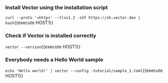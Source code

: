 ### Install Vector using the installation script

`curl --proto '=https' --tlsv1.2 -sSf https://sh.vector.dev | bash`{{execute HOST1}}

### Check if Vector is installed correctly

`vector --version`{{execute HOST1}}

### Everybody needs a Hello World sample

`echo 'Hello world!' | vector --config .tutorial/sample_1.toml`{{execute HOST1}}

